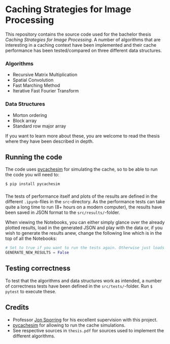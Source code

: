 # Caching Strategies for Image Processing

This repository contains the source code used for the bachelor thesis *Caching Strategies for Image Processing*. A number of algorithms that are interesting in a caching context have been implemented and their cache performance has been tested/compared on three different data structures.

### Algorithms
* Recursive Matrix Multiplication
* Spatial Convolution
* Fast Marching Method
* Iterative Fast Fourier Transform

### Data Structures
* Morton ordering
* Block array
* Standard row major array

If you want to learn more about these, you are welcome to read the thesis where they have been described in depth.

## Running the code

The code uses [pycachesim] for simulating the cache, so to be able to run the code you will need to:

```shell
$ pip install pycachesim
```

### 

The tests of performance itself and plots of the results are defined in the different `.ipynb`-files in the `src`-directory. As the performance tests can take quite a long time to run (8+ hours on a modern computer), the results have been saved in JSON format to the `src/results/`-folder.

When viewing the Notebooks, you can either simply glance over the already plotted results, load in the generated JSON and play with the data or, if you wish to generate the results anew, change the following line which is in the top of all the Notebooks:

```python
# Set to true if you want to run the tests again. Otherwise just loads results from JSON
GENERATE_NEW_RESULTS = False
```

## Testing correctness

To test that the algorithms and data structures work as intended, a number of correctness tests have been defined in the `src/tests/`-folder. Run `$ pytest` to execute these.


## Credits

* Professor [Jon Sporring] for his excellent supervision with this project.
* [pycachesim] for allowing to run the cache simulations.
* See respective sources in `thesis.pdf` for sources used to implement the different algorithms.

[pycachesim]: https://github.com/RRZE-HPC/pycachesim
[Jon Sporring]: https://github.com/sporring